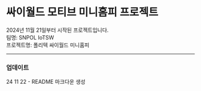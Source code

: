 싸이월드 모티브 미니홈피 프로젝트
=============

2024년 11월 21일부터 시작된 프로젝트입니다.  
팀명: SNPOL IoTSW  
프로젝트명: 폴리텍 싸이월드 미니홈피  

<hr/>

### 업데이트

24 11 22 - README 마크다운 생성